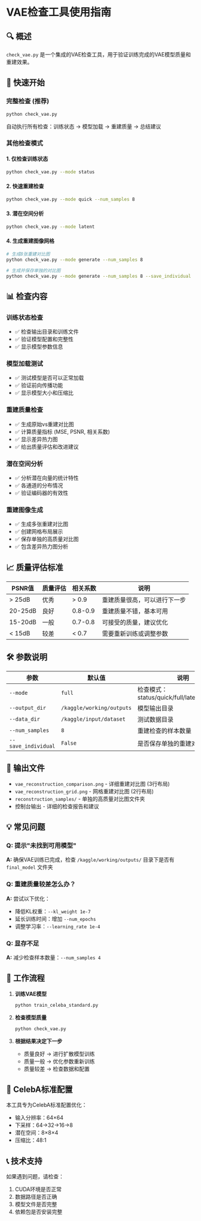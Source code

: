 # VAE检查工具使用指南

## 🔍 概述

`check_vae.py` 是一个集成的VAE检查工具，用于验证训练完成的VAE模型质量和重建效果。

## 🚀 快速开始

### 完整检查 (推荐)
```bash
python check_vae.py
```
自动执行所有检查：训练状态 → 模型加载 → 重建质量 → 总结建议

### 其他检查模式

#### 1. 仅检查训练状态
```bash
python check_vae.py --mode status
```

#### 2. 快速重建检查
```bash
python check_vae.py --mode quick --num_samples 8
```

#### 3. 潜在空间分析
```bash
python check_vae.py --mode latent
```

#### 4. 生成重建图像网格
```bash
# 生成8张重建对比图
python check_vae.py --mode generate --num_samples 8

# 生成并保存单独的对比图
python check_vae.py --mode generate --num_samples 8 --save_individual
```

## 📊 检查内容

### 训练状态检查
- ✅ 检查输出目录和训练文件
- ✅ 验证模型配置和完整性
- ✅ 显示模型参数信息

### 模型加载测试
- ✅ 测试模型是否可以正常加载
- ✅ 验证前向传播功能
- ✅ 显示模型大小和压缩比

### 重建质量检查
- ✅ 生成原始vs重建对比图
- ✅ 计算质量指标 (MSE, PSNR, 相关系数)
- ✅ 显示差异热力图
- ✅ 给出质量评估和改进建议

### 潜在空间分析
- ✅ 分析潜在向量的统计特性
- ✅ 各通道的分布情况
- ✅ 验证编码器的有效性

### 重建图像生成
- ✅ 生成多张重建对比图
- ✅ 创建网格布局展示
- ✅ 保存单独的高质量对比图
- ✅ 包含差异热力图分析

## 📈 质量评估标准

| PSNR值 | 质量评估 | 相关系数 | 说明 |
|--------|----------|----------|------|
| > 25dB | 优秀 | > 0.9 | 重建质量很高，可以进行下一步 |
| 20-25dB | 良好 | 0.8-0.9 | 重建质量不错，基本可用 |
| 15-20dB | 一般 | 0.7-0.8 | 可接受的质量，建议优化 |
| < 15dB | 较差 | < 0.7 | 需要重新训练或调整参数 |

## 🛠️ 参数说明

| 参数 | 默认值 | 说明 |
|------|--------|------|
| `--mode` | `full` | 检查模式：status/quick/full/latent/generate |
| `--output_dir` | `/kaggle/working/outputs` | 模型输出目录 |
| `--data_dir` | `/kaggle/input/dataset` | 测试数据目录 |
| `--num_samples` | `8` | 重建检查的样本数量 |
| `--save_individual` | `False` | 是否保存单独的重建对比图 |

## 📁 输出文件

- `vae_reconstruction_comparison.png` - 详细重建对比图 (3行布局)
- `vae_reconstruction_grid.png` - 网格重建对比图 (2行布局)
- `reconstruction_samples/` - 单独的高质量对比图文件夹
- 控制台输出 - 详细的检查报告和建议

## 💡 常见问题

### Q: 提示"未找到可用模型"
**A:** 确保VAE训练已完成，检查 `/kaggle/working/outputs/` 目录下是否有 `final_model` 文件夹

### Q: 重建质量较差怎么办？
**A:** 尝试以下优化：
- 降低KL权重：`--kl_weight 1e-7`
- 延长训练时间：增加 `--num_epochs`
- 调整学习率：`--learning_rate 1e-4`

### Q: 显存不足
**A:** 减少检查样本数量：`--num_samples 4`

## 🔄 工作流程

1. **训练VAE模型**
   ```bash
   python train_celeba_standard.py
   ```

2. **检查模型质量**
   ```bash
   python check_vae.py
   ```

3. **根据结果决定下一步**
   - 质量良好 → 进行扩散模型训练
   - 质量一般 → 优化参数重新训练
   - 质量较差 → 检查数据和配置

## 🎯 CelebA标准配置

本工具专为CelebA标准配置优化：
- 输入分辨率：64×64
- 下采样：64→32→16→8
- 潜在空间：8×8×4
- 压缩比：48:1

## 📞 技术支持

如果遇到问题，请检查：
1. CUDA环境是否正常
2. 数据路径是否正确
3. 模型文件是否完整
4. 依赖包是否安装完整
